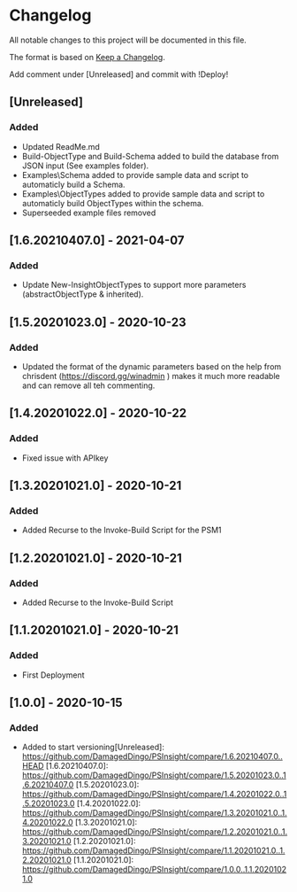 # Changelog
All notable changes to this project will be documented in this file.

The format is based on [Keep a Changelog](https://keepachangelog.com/en/1.0.0/).

Add comment under [Unreleased] and commit with !Deploy!

## [Unreleased]
### Added
- Updated ReadMe.md
- Build-ObjectType and Build-Schema added to build the database from JSON input (See examples folder).
- Examples\Schema added to provide sample data and script to automaticly build a Schema.
- Examples\ObjectTypes added to provide sample data and script to automaticly build ObjectTypes within the schema.
- Superseeded example files removed


## [1.6.20210407.0] - 2021-04-07
### Added
- Update New-InsightObjectTypes to support more parameters (abstractObjectType & inherited).

## [1.5.20201023.0] - 2020-10-23
### Added
- Updated the format of the dynamic parameters based on the help from chrisdent (https://discord.gg/winadmin ) makes it much more readable and can remove all teh commenting. 

## [1.4.20201022.0] - 2020-10-22
### Added
- Fixed issue with APIkey

## [1.3.20201021.0] - 2020-10-21
### Added
- Added Recurse to the Invoke-Build Script for the PSM1

## [1.2.20201021.0] - 2020-10-21
### Added
- Added Recurse to the Invoke-Build Script

## [1.1.20201021.0] - 2020-10-21
### Added
- First Deployment

## [1.0.0] - 2020-10-15
### Added
- Added to start versioning[Unreleased]: https://github.com/DamagedDingo/PSInsight/compare/1.6.20210407.0..HEAD
[1.6.20210407.0]: https://github.com/DamagedDingo/PSInsight/compare/1.5.20201023.0..1.6.20210407.0
[1.5.20201023.0]: https://github.com/DamagedDingo/PSInsight/compare/1.4.20201022.0..1.5.20201023.0
[1.4.20201022.0]: https://github.com/DamagedDingo/PSInsight/compare/1.3.20201021.0..1.4.20201022.0
[1.3.20201021.0]: https://github.com/DamagedDingo/PSInsight/compare/1.2.20201021.0..1.3.20201021.0
[1.2.20201021.0]: https://github.com/DamagedDingo/PSInsight/compare/1.1.20201021.0..1.2.20201021.0
[1.1.20201021.0]: https://github.com/DamagedDingo/PSInsight/compare/1.0.0..1.1.20201021.0